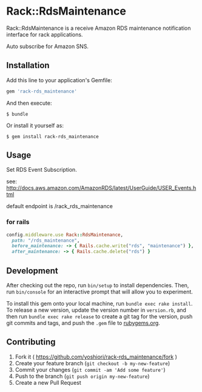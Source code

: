 # Rack::RdsMaintenance

Rack::RdsMaintenance is a receive Amazon RDS maintenance notification interface for rack applications.

Auto subscribe for Amazon SNS.

## Installation

Add this line to your application's Gemfile:

```ruby
gem 'rack-rds_maintenance'
```

And then execute:

    $ bundle

Or install it yourself as:

    $ gem install rack-rds_maintenance

## Usage

Set RDS Event Subscription.

see: http://docs.aws.amazon.com/AmazonRDS/latest/UserGuide/USER_Events.html

default endpoint is /rack_rds_maintenance

### for rails

```ruby
config.middleware.use Rack::RdsMaintenance,
  path: "/rds_maintenance",
  before_maintenance: -> { Rails.cache.write("rds", "maintenance") },
  after_maintenance: -> { Rails.cache.delete("rds") }
```

## Development

After checking out the repo, run `bin/setup` to install dependencies. Then, run `bin/console` for an interactive prompt that will allow you to experiment.

To install this gem onto your local machine, run `bundle exec rake install`. To release a new version, update the version number in `version.rb`, and then run `bundle exec rake release` to create a git tag for the version, push git commits and tags, and push the `.gem` file to [rubygems.org](https://rubygems.org).

## Contributing

1. Fork it ( https://github.com/yoshiori/rack-rds_maintenance/fork )
2. Create your feature branch (`git checkout -b my-new-feature`)
3. Commit your changes (`git commit -am 'Add some feature'`)
4. Push to the branch (`git push origin my-new-feature`)
5. Create a new Pull Request
